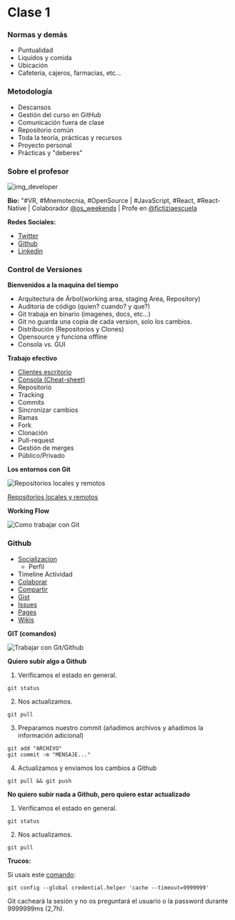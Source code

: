# Clase 1

### Normas y demás
- Puntualidad
- Liquidos y comida
- Ubicación
- Cafeteria, cajeros, farmacias, etc...

### Metodología
- Descansos
- Gestión del curso en GitHub
 - Comunicación fuera de clase
 - Repositorio común
 - Toda la teoría, prácticas y recursos
- Proyecto personal
- Prácticas y "deberes"

### Sobre el profesor

![img_developer](https://avatars0.githubusercontent.com/u/45309269?v=4)

**Bio:**
"#VR, #Mnemotecnia, #OpenSource | #JavaScript, #React, #React-Native | Colaborador [@os_weekends](http://osweekends.com/) | Profe en [@fictiziaescuela](https://www.fictizia.com/profesorado/)

**Redes Sociales:**
- [Twitter](https://twitter.com/GilValdesoiro)
- [Github](https://github.com/FranciscoValdesoiro)
- [Linkedin](https://www.linkedin.com/in/francisco-valdesoiro-gil/)


### Control de Versiones

**Bienvenidos a la maquina del tiempo**
- Arquitectura de Árbol(working area, staging Area, Repository)
- Auditoria de código (quien? cuando? y que?)
- Git trabaja en binario (imagenes, docs, etc...)
- Git no guarda una copia de cada version, solo los cambios.
- Distribución (Repositorios y Clones)
- Opensource y funciona offline
- Consola vs. GUI

**Trabajo efectivo**

- [Clientes escritorio](https://mac.github.com)
- [Consola (Cheat-sheet)](https://education.github.com/git-cheat-sheet-education.pdf)
- Repositorio
- Tracking
- Commits
- Sincronizar cambios
- Ramas
- Fork
- Clonación
- Pull-request
- Gestión de merges
- Público/Privado


**Los entornos con Git**

![Repositorios locales y remotos](https://camo.githubusercontent.com/a7e841d76d25ce81747e02cb04f651c554ebf391/687474703a2f2f6d656469612e74756d626c722e636f6d2f74756d626c725f6c626e706f7859744e6d3171616b7530352e706e67)

[Repositorios locales y remotos](https://camo.githubusercontent.com/a7e841d76d25ce81747e02cb04f651c554ebf391/687474703a2f2f6d656469612e74756d626c722e636f6d2f74756d626c725f6c626e706f7859744e6d3171616b7530352e706e67)


**Working Flow**

![Como trabajar con Git](https://camo.githubusercontent.com/9bde6fb64a9542a572e0e2017cbb58d9d2c440ac/687474703a2f2f6e7669652e636f6d2f696d672f6769742d6d6f64656c4032782e706e67)


### Github

- [Socializacion](https://guides.github.com/activities/socialize/)
	- Perfil
- Timeline Actividad
- [Colaborar](https://guides.github.com/activities/contributing-to-open-source/)
- [Compartir](https://guides.github.com/introduction/getting-your-project-on-github/)
- [Gist](https://gist.github.com/)
- [Issues](https://guides.github.com/features/issues)
- [Pages](https://guides.github.com/features/pages/)
- [Wikis](https://guides.github.com/features/wikis)


**GIT (comandos)**

![Trabajar con Git/Github](https://camo.githubusercontent.com/f7aed3b4c2a01dacf317a788d2b8836b1e9c5038/687474703a2f2f7777772e6765656b67756d626f2e636f6d2f77702d636f6e74656e742f75706c6f6164732f323031312f30382f6e7669652d6769742d776f726b666c6f772d636f6d6d616e64732e706e67)


**Quiero subir algo a Github**

1. Verificamos el estado en general.
 ```
git status
 ```

2. Nos actualizamos.
 ```
git pull
 ```

3. Preparamos nuestro commit (añadimos archivos y añadimos la información adicional)
 ```
git add "ARCHIVO"
git commit -m "MENSAJE..."
 ```

4. Actualizamos y enviamos los cambios a Github
 ```
git pull && git push
 ```


**No quiero subir nada a Github, pero quiero estar actualizado**

1. Verificamos el estado en general.
 ```
git status
 ```

2. Nos actualizamos.
 ```
git pull
 ```


**Trucos:**

Si usais este [comando](https://git-scm.com/docs/git-credential-cache/1.7.12.1):

```
git config --global credential.helper 'cache --timeout=9999999'
```
Git cacheará la sesión y no os preguntará el usuario o la password durante 9999999ms (2,7h).